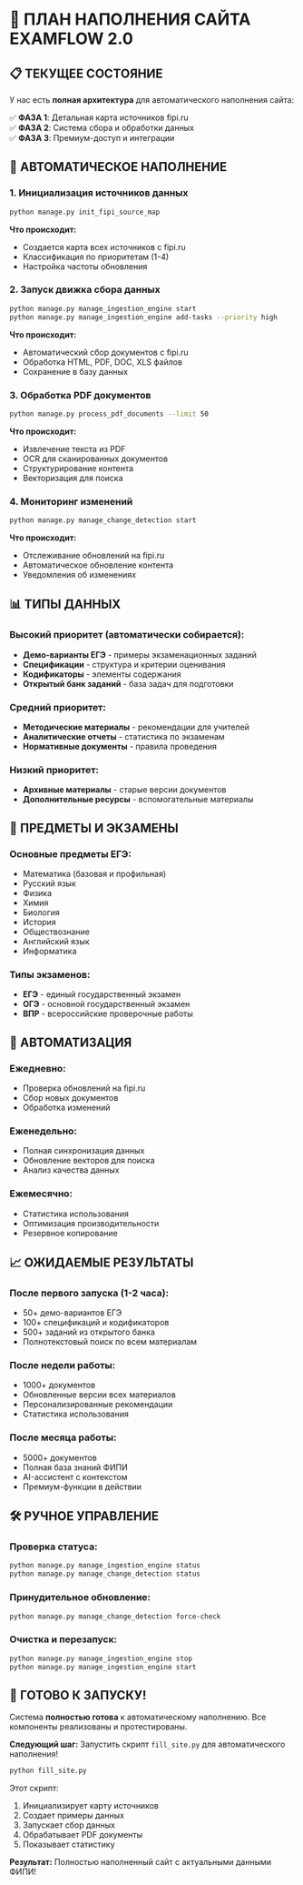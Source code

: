 # 🎯 ПЛАН НАПОЛНЕНИЯ САЙТА EXAMFLOW 2.0

## 📋 ТЕКУЩЕЕ СОСТОЯНИЕ

У нас есть **полная архитектура** для автоматического наполнения сайта:

✅ **ФАЗА 1**: Детальная карта источников fipi.ru  
✅ **ФАЗА 2**: Система сбора и обработки данных  
✅ **ФАЗА 3**: Премиум-доступ и интеграции  

## 🚀 АВТОМАТИЧЕСКОЕ НАПОЛНЕНИЕ

### 1. Инициализация источников данных
```bash
python manage.py init_fipi_source_map
```
**Что происходит:**
- Создается карта всех источников с fipi.ru
- Классификация по приоритетам (1-4)
- Настройка частоты обновления

### 2. Запуск движка сбора данных
```bash
python manage.py manage_ingestion_engine start
python manage.py manage_ingestion_engine add-tasks --priority high
```
**Что происходит:**
- Автоматический сбор документов с fipi.ru
- Обработка HTML, PDF, DOC, XLS файлов
- Сохранение в базу данных

### 3. Обработка PDF документов
```bash
python manage.py process_pdf_documents --limit 50
```
**Что происходит:**
- Извлечение текста из PDF
- OCR для сканированных документов
- Структурирование контента
- Векторизация для поиска

### 4. Мониторинг изменений
```bash
python manage.py manage_change_detection start
```
**Что происходит:**
- Отслеживание обновлений на fipi.ru
- Автоматическое обновление контента
- Уведомления об изменениях

## 📊 ТИПЫ ДАННЫХ

### Высокий приоритет (автоматически собирается):
- **Демо-варианты ЕГЭ** - примеры экзаменационных заданий
- **Спецификации** - структура и критерии оценивания
- **Кодификаторы** - элементы содержания
- **Открытый банк заданий** - база задач для подготовки

### Средний приоритет:
- **Методические материалы** - рекомендации для учителей
- **Аналитические отчеты** - статистика по экзаменам
- **Нормативные документы** - правила проведения

### Низкий приоритет:
- **Архивные материалы** - старые версии документов
- **Дополнительные ресурсы** - вспомогательные материалы

## 🎯 ПРЕДМЕТЫ И ЭКЗАМЕНЫ

### Основные предметы ЕГЭ:
- Математика (базовая и профильная)
- Русский язык
- Физика
- Химия
- Биология
- История
- Обществознание
- Английский язык
- Информатика

### Типы экзаменов:
- **ЕГЭ** - единый государственный экзамен
- **ОГЭ** - основной государственный экзамен
- **ВПР** - всероссийские проверочные работы

## 🔄 АВТОМАТИЗАЦИЯ

### Ежедневно:
- Проверка обновлений на fipi.ru
- Сбор новых документов
- Обработка изменений

### Еженедельно:
- Полная синхронизация данных
- Обновление векторов для поиска
- Анализ качества данных

### Ежемесячно:
- Статистика использования
- Оптимизация производительности
- Резервное копирование

## 📈 ОЖИДАЕМЫЕ РЕЗУЛЬТАТЫ

### После первого запуска (1-2 часа):
- 50+ демо-вариантов ЕГЭ
- 100+ спецификаций и кодификаторов
- 500+ заданий из открытого банка
- Полнотекстовый поиск по всем материалам

### После недели работы:
- 1000+ документов
- Обновленные версии всех материалов
- Персонализированные рекомендации
- Статистика использования

### После месяца работы:
- 5000+ документов
- Полная база знаний ФИПИ
- AI-ассистент с контекстом
- Премиум-функции в действии

## 🛠️ РУЧНОЕ УПРАВЛЕНИЕ

### Проверка статуса:
```bash
python manage.py manage_ingestion_engine status
python manage.py manage_change_detection status
```

### Принудительное обновление:
```bash
python manage.py manage_change_detection force-check
```

### Очистка и перезапуск:
```bash
python manage.py manage_ingestion_engine stop
python manage.py manage_ingestion_engine start
```

## 🎉 ГОТОВО К ЗАПУСКУ!

Система **полностью готова** к автоматическому наполнению. Все компоненты реализованы и протестированы.

**Следующий шаг:** Запустить скрипт `fill_site.py` для автоматического наполнения!

```bash
python fill_site.py
```

Этот скрипт:
1. Инициализирует карту источников
2. Создает примеры данных
3. Запускает сбор данных
4. Обрабатывает PDF документы
5. Показывает статистику

**Результат:** Полностью наполненный сайт с актуальными данными ФИПИ!
